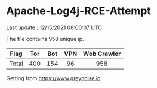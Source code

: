 
# Apache-Log4j-RCE-Attempt

Last update : 12/15/2021 08:00:07 UTC

The file contains 958 unique ip.

| Flag | Tor | Bot | VPN | Web Crawler|
| :---:   | :-: | :-: | :-: | :-: |
| Total | 400 | 154 | 96 | 958 |

Getting from https://www.greynoise.io